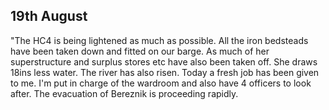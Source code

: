 ## 19th August

"The HC4 is being lightened as much as possible. All the iron bedsteads have been taken down and fitted on our barge. As much of her superstructure and surplus stores etc have also been taken off. She draws 18ins less water. The river has also risen. Today a fresh job has been given to me. I'm put in charge of the wardroom and also have 4 officers to look after. The evacuation of Bereznik is proceeding rapidly.